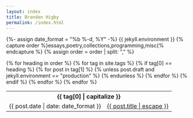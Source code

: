 ```yaml
---
layout: index
title: Branden Higby
permalink: /index.html
---
```

{%- assign date_format = "%b %-d, %Y" -%}
{{ jekyll.environment }}
{% capture order %}essays,poetry,collections,programming,misc{% endcapture %}
{% assign order = order | split: "," %}
<table class="index">
{% for heading in order %}
{% for tag in site.tags %}
{% if tag[0] == heading %}
<tbody>
<tr>
<th colspan="2">
  {{ tag[0] | capitalize }}
</th>
</tr>
{% for post in tag[1] %}
  {% unless post.draft and jekyll.environment == "production" %}
<tr>
  <td>
    <time>{{ post.date | date: date_format }}</time>
  </td>
  <td>
    <a href="{{ post.url | relative_url | remove: ".html" }}" {% unless post.setup.style %}class="internal{% if post.draft %} draft{% endif %}" {% else %} {% if post.draft %} class="draft"{% endif %}{% endunless %}>{{ post.title | escape }}</a>
  </td></tr>
{% endunless %}
{% endfor %}
</tbody>
{% endif %}
{% endfor %}
{% endfor %}
</table>
